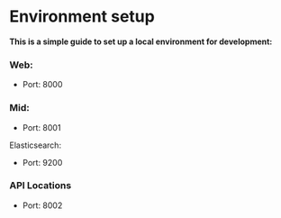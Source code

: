 # Environment setup

**This is a simple guide to set up a local environment for development:**
        
### Web:

- Port: 8000

### Mid:
- Port: 8001

 Elasticsearch:
 - Port: 9200
### API Locations
- Port: 8002